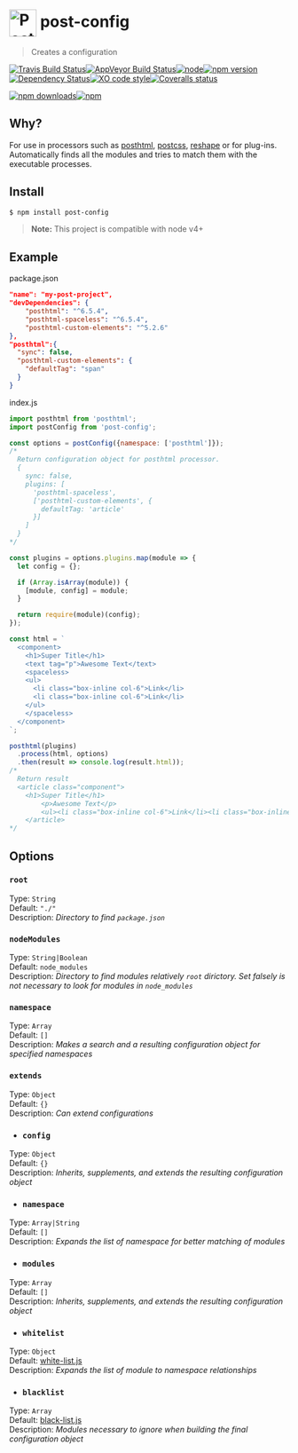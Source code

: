 # <img valign="middle" height="49" title="PostHTML logo" src="https://avatars2.githubusercontent.com/u/19793826?v=3&s=200"> post-config

> Creates a configuration

[![Travis Build Status](https://img.shields.io/travis/post-org/post-config/master.svg?style=flat-square&label=unix)](https://travis-ci.org/GitScrum/post-config)[![AppVeyor Build Status](https://img.shields.io/appveyor/ci/GitScrum/post-config/master.svg?style=flat-square&label=windows)](https://ci.appveyor.com/project/GitScrum/post-config)[![node](https://img.shields.io/node/v/post-sequence.svg?maxAge=2592000&style=flat-square)]()[![npm version](https://img.shields.io/npm/v/post-config.svg?style=flat-square)](https://www.npmjs.com/package/post-config)[![Dependency Status](https://david-dm.org/post-org/post-config.svg?style=flat-square)](https://david-dm.org/post-org/post-config)[![XO code style](https://img.shields.io/badge/code_style-XO-5ed9c7.svg?style=flat-square)](https://github.com/sindresorhus/xo)[![Coveralls status](https://img.shields.io/coveralls/post-org/post-config.svg?style=flat-square)](https://coveralls.io/r/GitScrum/post-config)

[![npm downloads](https://img.shields.io/npm/dm/post-config.svg?style=flat-square)](https://www.npmjs.com/package/post-config)[![npm](https://img.shields.io/npm/dt/post-config.svg?style=flat-square)](https://www.npmjs.com/package/post-config)

## Why?
For use in processors such as [posthtml](https://github.com/posthtml/posthtml), [postcss](https://github.com/postcss/postcss), [reshape](https://github.com/reshape/reshape) or for plug-ins. Automatically finds all the modules and tries to match them with the executable processes.

## Install

```bash
$ npm install post-config 
```
> **Note:** This project is compatible with node v4+

## Example
package.json  
```json
"name": "my-post-project",
"devDependencies": {
    "posthtml": "^6.5.4",
    "posthtml-spaceless": "^6.5.4",
    "posthtml-custom-elements": "^5.2.6"
},
"posthtml":{
  "sync": false,
  "posthtml-custom-elements": {
    "defaultTag": "span"
  }
}
```

index.js  
```js
import posthtml from 'posthtml';
import postConfig from 'post-config';

const options = postConfig({namespace: ['posthtml']});
/*
  Return configuration object for posthtml processor.
  {
    sync: false,
    plugins: [
      'posthtml-spaceless',
      ['posthtml-custom-elements', {
        defaultTag: 'article'
      }]
    ]
  }
*/

const plugins = options.plugins.map(module => {
  let config = {};

  if (Array.isArray(module)) {
    [module, config] = module;
  }

  return require(module)(config);
});

const html = `
  <component>
    <h1>Super Title</h1>
    <text tag="p">Awesome Text</text>
    <spaceless>
    <ul>
      <li class="box-inline col-6">Link</li>
      <li class="box-inline col-6">Link</li>
    </ul>
    </spaceless>
  </component>
`;

posthtml(plugins)
  .process(html, options)
  .then(result => console.log(result.html));
/*
  Return result
  <article class="component">
    <h1>Super Title</h1>
        <p>Awesome Text</p>
        <ul><li class="box-inline col-6">Link</li><li class="box-inline col-6">Link</li></ul>
    </article>
*/
```


## Options
### `root`
Type: `String`  
Default: `"./"`  
Description: *Directory to find `package.json`*

### `nodeModules`
Type: `String|Boolean`  
Default: `node_modules`  
Description: *Directory to find modules relatively `root` dirictory. Set falsely is not necessary to look for modules in `node_modules`*

### `namespace`  
Type: `Array`  
Default: `[]`  
Description: *Makes a search and a resulting configuration object for specified namespaces*

### `extends`
Type: `Object`  
Default: `{}`  
Description: *Can extend configurations*

  - ### `config`
  Type: `Object`  
  Default: `{}`  
  Description: *Inherits, supplements, and extends the resulting configuration object*

  - ### `namespace`
  Type: `Array|String`  
  Default: `[]`  
  Description: *Expands the list of namespace for better matching of modules*

  - ### `modules`
  Type: `Array`  
  Default: `[]`  
  Description: *Inherits, supplements, and extends the resulting configuration object*

  - ### `whitelist`
  Type: `Object`  
  Default: [white-list.js](https://github.com/post-org/post-config/blob/master/src/white-list.js)  
  Description: *Expands the list of module to namespace relationships*

  - ### `blacklist`
  Type: `Array`  
  Default: [black-list.js](https://github.com/post-org/post-config/blob/master/src/black-list.js)  
  Description: *Modules necessary to ignore when building the final configuration object*
